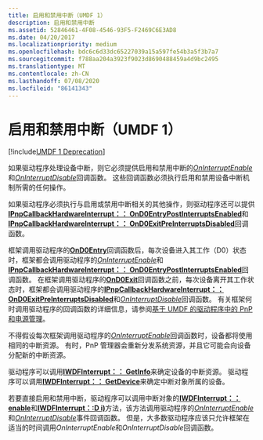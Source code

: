 ```yaml
---
title: 启用和禁用中断（UMDF 1）
description: 启用和禁用中断
ms.assetid: 52846461-4F08-4546-93F5-F2469C6E3AD8
ms.date: 04/20/2017
ms.localizationpriority: medium
ms.openlocfilehash: bdc6c6d33dc65227039a15a597fe54b3a5f3b7a7
ms.sourcegitcommit: f788aa204a3923f9023d8690488459a4d9bc2495
ms.translationtype: MT
ms.contentlocale: zh-CN
ms.lasthandoff: 07/08/2020
ms.locfileid: "86141343"
---
```

# <a name="enabling-and-disabling-interrupts-umdf-1"></a>启用和禁用中断（UMDF 1）


[!include[UMDF 1 Deprecation](../includes/umdf-1-deprecation.md)]

如果驱动程序处理设备中断，则它必须提供启用和禁用中断的[*OnInterruptEnable*](https://docs.microsoft.com/windows-hardware/drivers/ddi/wudfinterrupt/nc-wudfinterrupt-wudf_interrupt_enable)和[*OnInterruptDisable*](https://docs.microsoft.com/windows-hardware/drivers/ddi/wudfinterrupt/nc-wudfinterrupt-wudf_interrupt_disable)回调函数。 这些回调函数必须执行启用和禁用设备中断机制所需的任何操作。

如果驱动程序必须执行与启用或禁用中断相关的其他操作，则驱动程序还可以提供[**IPnpCallbackHardwareInterrupt：： OnD0EntryPostInterruptsEnabled**](https://docs.microsoft.com/windows-hardware/drivers/ddi/wudfddi/nf-wudfddi-ipnpcallbackhardwareinterrupt-ond0entrypostinterruptsenabled)和[**IPnpCallbackHardwareInterrupt：： OnD0ExitPreInterruptsDisabled**](https://docs.microsoft.com/windows-hardware/drivers/ddi/wudfddi/nf-wudfddi-ipnpcallbackhardwareinterrupt-ond0exitpreinterruptsdisabled)回调函数。

框架调用驱动程序的[**OnD0Entry**](https://docs.microsoft.com/windows-hardware/drivers/ddi/wudfddi/nf-wudfddi-ipnpcallback-ond0entry)回调函数后，每次设备进入其工作（D0）状态时，框架都会调用驱动程序的[*OnInterruptEnable*](https://docs.microsoft.com/windows-hardware/drivers/ddi/wudfinterrupt/nc-wudfinterrupt-wudf_interrupt_enable)和[**IPnpCallbackHardwareInterrupt：： OnD0EntryPostInterruptsEnabled**](https://docs.microsoft.com/windows-hardware/drivers/ddi/wudfddi/nf-wudfddi-ipnpcallbackhardwareinterrupt-ond0entrypostinterruptsenabled)回调函数。 在框架调用驱动程序的[**OnD0Exit**](https://docs.microsoft.com/windows-hardware/drivers/ddi/wudfddi/nf-wudfddi-ipnpcallback-ond0exit)回调函数之前，每次设备离开其工作状态时，框架都会调用驱动程序的[**IPnpCallbackHardwareInterrupt：： OnD0ExitPreInterruptsDisabled**](https://docs.microsoft.com/windows-hardware/drivers/ddi/wudfddi/nf-wudfddi-ipnpcallbackhardwareinterrupt-ond0exitpreinterruptsdisabled)和[*OnInterruptDisable*](https://docs.microsoft.com/windows-hardware/drivers/ddi/wudfinterrupt/nc-wudfinterrupt-wudf_interrupt_disable)回调函数。 有关框架何时调用驱动程序的回调函数的详细信息，请参阅[基于 UMDF 的驱动程序中的 PnP 和电源管理](pnp-and-power-management-in-umdf-drivers.md)。

不得假设每次框架调用驱动程序的[*OnInterruptEnable*](https://docs.microsoft.com/windows-hardware/drivers/ddi/wudfinterrupt/nc-wudfinterrupt-wudf_interrupt_enable)回调函数时，设备都将使用相同的中断资源。 有时，PnP 管理器会重新分发系统资源，并且它可能会向设备分配新的中断资源。

驱动程序可以调用[**IWDFInterrupt：： GetInfo**](https://docs.microsoft.com/windows-hardware/drivers/ddi/wudfddi/nf-wudfddi-iwdfinterrupt-getinfo)来确定设备的中断资源。 驱动程序可以调用[**IWDFInterrupt：： GetDevice**](https://docs.microsoft.com/windows-hardware/drivers/ddi/wudfddi/nf-wudfddi-iwdfinterrupt-getdevice)来确定中断对象所属的设备。

若要直接启用和禁用中断，驱动程序可以调用中断对象的[**IWDFInterrupt：： enable**](https://docs.microsoft.com/windows-hardware/drivers/ddi/wudfddi/nf-wudfddi-iwdfinterrupt-enable)和[**IWDFInterrupt：:D i)**](https://docs.microsoft.com/windows-hardware/drivers/ddi/wudfddi/nf-wudfddi-iwdfinterrupt-disable)方法，该方法调用驱动程序的[*OnInterruptEnable*](https://docs.microsoft.com/windows-hardware/drivers/ddi/wudfinterrupt/nc-wudfinterrupt-wudf_interrupt_enable)和[*OnInterruptDisable*](https://docs.microsoft.com/windows-hardware/drivers/ddi/wudfinterrupt/nc-wudfinterrupt-wudf_interrupt_disable)事件回调函数。 但是，大多数驱动程序应该只允许框架在适当的时间调用*OnInterruptEnable*和*OnInterruptDisable*回调函数。

 

 






